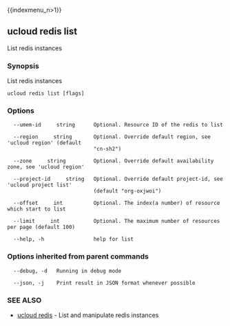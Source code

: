 {{indexmenu_n>1}}

## ucloud redis list

List redis instances

### Synopsis

List redis instances

```
ucloud redis list [flags]
```

### Options

```
  --umem-id     string      Optional. Resource ID of the redis to list 

  --region     string       Optional. Override default region, see 'ucloud region' (default
                            "cn-sh2") 

  --zone     string         Optional. Override default availability zone, see 'ucloud region' 

  --project-id     string   Optional. Override default project-id, see 'ucloud project list'
                            (default "org-oxjwoi") 

  --offset     int          Optional. The index(a number) of resource which start to list 

  --limit     int           Optional. The maximum number of resources per page (default 100) 

  --help, -h                help for list 

```

### Options inherited from parent commands

```
  --debug, -d   Running in debug mode 

  --json, -j    Print result in JSON format whenever possible 

```

### SEE ALSO

* [ucloud redis](software/cli/cmd/ucloud/redis)	 - List and manipulate redis instances

